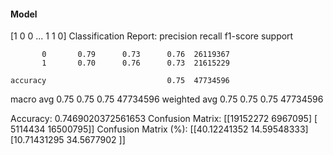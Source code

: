 #### Model
[1 0 0 ... 1 1 0]
Classification Report:
              precision    recall  f1-score   support

           0       0.79      0.73      0.76  26119367
           1       0.70      0.76      0.73  21615229

    accuracy                           0.75  47734596
   macro avg       0.75      0.75      0.75  47734596
weighted avg       0.75      0.75      0.75  47734596

Accuracy: 0.7469020372561653
Confusion Matrix:
[[19152272  6967095]
 [ 5114434 16500795]]
Confusion Matrix (%):
[[40.12241352 14.59548333]
 [10.71431295 34.5677902 ]]
